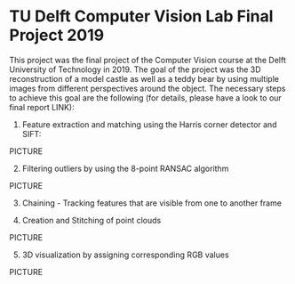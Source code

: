 # TU Delft Computer Vision Lab Final Project 2019

This project was the final project of the Computer Vision course at the Delft University of Technology in 2019.
The goal of the project was the 3D reconstruction of a model castle as well as a teddy bear by using multiple images from different perspectives around the object.
The necessary steps to achieve this goal are the following (for details, please have a look to our final report LINK):

1. Feature extraction and matching using the Harris corner detector and SIFT:

PICTURE

2. Filtering outliers by using the 8-point RANSAC algorithm

PICTURE

3. Chaining - Tracking features that are visible from one to another frame

4. Creation and Stitching of point clouds

PICTURE

5. 3D visualization by assigning corresponding RGB values

PICTURE

